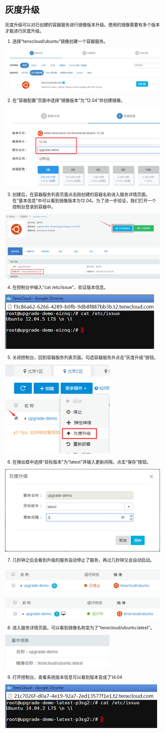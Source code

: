 # 灰度升级

灰度升级可以对已创建的容器服务进行镜像版本升级。使用的镜像需要有多个版本才能进行灰度升级。

1. 选择“tenxcloud/ubuntu”镜像创建一个容器服务。

 ![upgrade1](/doc/v1/images/container/upgrade_1.png)

2. 在“容器配置”页面中选择“镜像版本”为“12.04”并创建镜像。

 ![upgrade2](/doc/v1/images/container/upgrade_2.png)

3. 创建后，在容器服务列表页面点击刚创建的容器名称进入服务详情页面。在“基本信息”中可以看到镜像版本为12.04。为了进一步验证，我们打开一个控制台登录到容器中。

 ![upgrade3](/doc/v1/images/container/upgrade_3.png)

4. 在控制台中输入“cat /etc/issue”，验证版本信息。

 ![upgrade4](/doc/v1/images/container/upgrade_4.png)

5. 关闭控制台，回到容器服务列表页面。勾选容器服务并点击“灰度升级”按钮。

 ![upgrade5](/doc/v1/images/container/upgrade_5.png)

6. 在弹出框中选择“目标版本”为“latest”并输入更新间隔，点击“保存”按钮。

 ![upgrade6](/doc/v1/images/container/upgrade_6.png)

7. 几秒钟之后会看到升级的服务自动停止了服务，再过几秒钟又会自动启动。

 ![upgrade7-1](/doc/v1/images/container/upgrade_7-1.png)
 
 ![upgrade7-2](/doc/v1/images/container/upgrade_7-2.png)

8. 进入服务详情页面，可以看到镜像名称变为了“tenxcloud/ubuntu:latest”。

 ![upgrade8](/doc/v1/images/container/upgrade_8.png)

9. 打开控制台，查看系统版本信息可以看到版本变成了14.04

 ![upgrade9](/doc/v1/images/container/upgrade_9.png)
